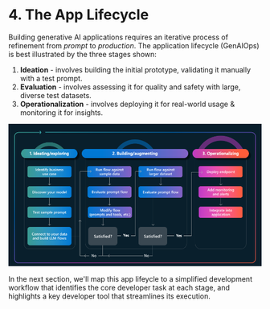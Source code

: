 # 4. The App Lifecycle

Building generative AI applications requires an iterative process of refinement from _prompt_ to _production_. The application  lifecycle (GenAIOps) is best illustrated by the three stages shown:

1. **Ideation** - involves building the initial prototype, validating it manually with a test prompt.
2. **Evaluation** - involves assessing it for quality and safety with large, diverse test datasets.
3. **Operationalization** - involves deploying it for real-world usage & monitoring it for insights.

![GenAIOps](./../img/gen-ai-ops.png)

In the next section, we'll map this app lifeycle to a simplified development workflow that identifies the core developer task at each stage, and highlights a key developer tool that streamlines its execution.